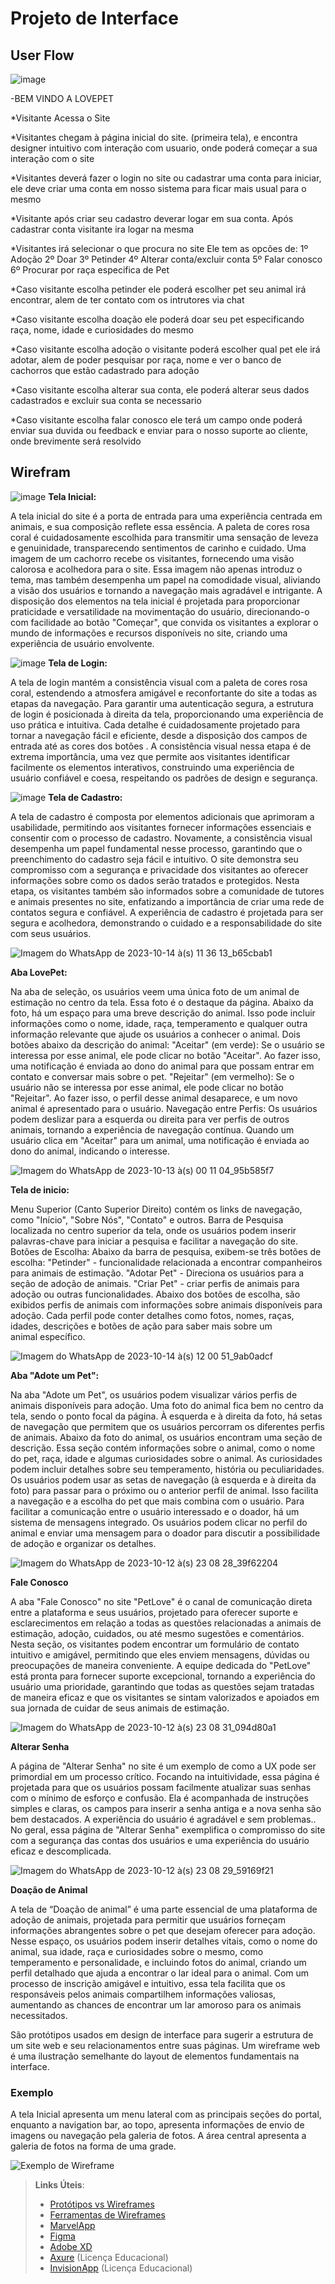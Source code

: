 
# Projeto de Interface



## User Flow

![image](https://github.com/ICEI-PUC-Minas-PBR-SI/pbr-si-ads-2023-2-p1-tiaw-gp2-petlove/assets/142853472/7e3e31ed-6c63-4754-8039-637d2893d369)



-BEM VINDO A LOVEPET

*Visitante Acessa o Site

*Visitantes chegam à página inicial do site. (primeira tela),
 e encontra designer intuitivo com interação com usuario, onde poderá começar a sua interação com o site

*Visitantes deverá fazer o login no site ou cadastrar uma conta para iniciar,
ele deve criar uma conta em nosso sistema para ficar mais usual para o mesmo

*Visitante após criar seu cadastro deverar logar em sua conta.
Após cadastrar conta visitante ira logar na mesma

*Visitantes irá selecionar o que procura no site
Ele tem as opcões de:
1º Adoção
2º Doar
3º Petinder
4º Alterar conta/excluir conta
5º Falar conosco
6º Procurar por raça especifica de Pet

*Caso visitante escolha petinder ele poderá escolher pet seu animal irá encontrar, alem de ter contato com os intrutores via chat

*Caso visitante escolha doação ele poderá doar seu pet especificando raça, nome, idade e curiosidades do mesmo

*Caso visitante escolha adoção o visitante poderá escolher qual pet ele irá adotar, alem de poder pesquisar por raça, nome e ver o banco de cachorros que estão cadastrado para adoção

*Caso visitante escolha alterar sua conta, ele poderá alterar seus dados cadastrados e excluir sua conta se necessario

*Caso visitante escolha falar conosco ele terá um campo onde poderá enviar sua duvida ou feedback e enviar para o nosso suporte ao cliente, onde brevimente será resolvido












> 

## Wirefram
![image](https://github.com/ICEI-PUC-Minas-PBR-SI/pbr-si-ads-2023-2-p1-tiaw-gp2-petlove/assets/142853263/4c4577ad-09df-4f6c-a9b1-142378b42dbe)
**Tela Inicial:**

A tela inicial do site é a porta de entrada para uma experiência centrada em animais, e sua composição reflete essa essência. A paleta de cores rosa coral é cuidadosamente escolhida para transmitir uma sensação de leveza e genuinidade, transparecendo sentimentos de carinho e cuidado. Uma imagem de um  cachorro recebe os visitantes, fornecendo uma visão calorosa e acolhedora para o site. Essa imagem não apenas introduz o tema, mas também desempenha um papel na comodidade visual, aliviando a visão dos usuários e tornando a navegação mais agradável e intrigante. A disposição dos elementos na tela inicial é projetada para proporcionar praticidade e versatilidade na movimentação do usuário, direcionando-o com facilidade ao botão "Começar", que convida os visitantes a explorar o mundo de informações e recursos disponíveis no site, criando uma experiência de usuário envolvente.


![image](https://github.com/ICEI-PUC-Minas-PBR-SI/pbr-si-ads-2023-2-p1-tiaw-gp2-petlove/assets/142853263/6ffa8fa1-5798-47f5-af8f-d14d4bc5e40d)
 **Tela de Login:**

A tela de login mantém a consistência visual com a paleta de cores rosa coral, estendendo a atmosfera amigável e reconfortante do site a todas as etapas da navegação. Para garantir uma autenticação segura, a estrutura de login é posicionada à direita da tela, proporcionando uma experiência de uso prática e intuitiva. Cada detalhe é cuidadosamente projetado para tornar a navegação fácil e eficiente, desde a disposição dos campos de entrada até as cores dos botões . A consistência visual nessa etapa é de extrema importância, uma vez que permite aos visitantes identificar facilmente os elementos interativos, construindo uma experiência de usuário confiável e coesa, respeitando os padrões de design e segurança.


![image](https://github.com/ICEI-PUC-Minas-PBR-SI/pbr-si-ads-2023-2-p1-tiaw-gp2-petlove/assets/142853263/1cbe576d-7be3-4bbf-82b7-3154e8387ac4)
**Tela de Cadastro:**

A tela de cadastro é composta por elementos adicionais que aprimoram a usabilidade, permitindo aos visitantes fornecer informações essenciais e consentir com o processo de cadastro. Novamente, a consistência visual desempenha um papel fundamental nesse processo, garantindo que o preenchimento do cadastro seja fácil e intuitivo. O site demonstra seu compromisso com a segurança e privacidade dos visitantes ao oferecer informações sobre como os dados serão tratados e protegidos. Nesta etapa, os visitantes também são informados sobre a comunidade de tutores e  animais presentes no site, enfatizando a importância de criar uma rede de contatos segura e confiável. A experiência de cadastro é projetada para ser segura e acolhedora, demonstrando o cuidado e a responsabilidade do site com seus usuários.


![Imagem do WhatsApp de 2023-10-14 à(s) 11 36 13_b65cbab1](https://github.com/ICEI-PUC-Minas-PBR-SI/pbr-si-ads-2023-2-p1-tiaw-gp2-petlove/assets/142853515/9d4c8588-d1ab-40ec-a072-a178296e28ce)

**Aba LovePet:**

Na aba de seleção, os usuários veem uma única foto de um animal de estimação no centro da tela. Essa foto é o destaque da página.
Abaixo da foto, há um espaço para uma breve descrição do animal. Isso pode incluir informações como o nome, idade, raça, temperamento e qualquer outra informação relevante que ajude os usuários a conhecer o animal.
Dois botões abaixo da descrição do animal:
"Aceitar" (em verde): Se o usuário se interessa por esse animal, ele pode clicar no botão "Aceitar". Ao fazer isso, uma notificação é enviada ao dono do animal para que possam entrar em contato e conversar mais sobre o pet.
"Rejeitar" (em vermelho): Se o usuário não se interessa por esse animal, ele pode clicar no botão "Rejeitar". Ao fazer isso, o perfil desse animal desaparece, e um novo animal é apresentado para o usuário.
Navegação entre Perfis:
Os usuários podem deslizar para a esquerda ou direita para ver perfis de outros animais, tornando a experiência de navegação contínua.
Quando um usuário clica em "Aceitar" para um animal, uma notificação é enviada ao dono do animal, indicando o interesse. 


![Imagem do WhatsApp de 2023-10-13 à(s) 00 11 04_95b585f7](https://github.com/ICEI-PUC-Minas-PBR-SI/pbr-si-ads-2023-2-p1-tiaw-gp2-petlove/assets/142853515/1ed827d3-9987-40d2-940d-442fe8986b0e)

**Tela de inicio:**

Menu Superior (Canto Superior Direito) contém os links de navegação, como "Início", "Sobre Nós", "Contato" e outros.
Barra de Pesquisa localizada no centro superior da tela, onde os usuários podem inserir palavras-chave para iniciar a pesquisa e facilitar a navegação do site. 
Botões de Escolha:
Abaixo da barra de pesquisa, exibem-se três botões de escolha:
"Petinder" -  funcionalidade relacionada a encontrar companheiros para animais de estimação.
"Adotar Pet" - Direciona os usuários para a seção de adoção de animais.
"Criar Pet" - criar perfis de animais para adoção ou outras funcionalidades.
Abaixo dos botões de escolha, são exibidos perfis de animais com informações sobre animais disponíveis para adoção. Cada perfil pode conter detalhes como fotos, nomes, raças, idades, descrições e botões de ação para saber mais sobre um animal específico.


![Imagem do WhatsApp de 2023-10-14 à(s) 12 00 51_9ab0adcf](https://github.com/ICEI-PUC-Minas-PBR-SI/pbr-si-ads-2023-2-p1-tiaw-gp2-petlove/assets/142853515/67c888a7-902c-463b-9140-2d9e88485f3d)

**Aba "Adote um Pet":**

Na aba "Adote um Pet", os usuários podem visualizar vários perfis de animais disponíveis para adoção.
Uma foto do animal fica bem no centro da tela, sendo o ponto focal da página.
À esquerda e à direita da foto, há setas de navegação que permitem que os usuários percorram os diferentes perfis de animais.
Abaixo da foto do animal, os usuários encontram uma seção de descrição.
Essa seção contém informações sobre o animal, como o nome do pet, raça, idade e algumas curiosidades sobre o animal. As curiosidades podem incluir detalhes sobre seu temperamento, história ou peculiaridades.
Os usuários podem usar as setas de navegação (à esquerda e à direita da foto) para passar para o próximo ou o anterior perfil de animal.
Isso facilita a navegação e a escolha do pet que mais combina com o usuário.
Para facilitar a comunicação entre o usuário interessado e o doador, há um sistema de mensagens integrado. Os usuários podem clicar no perfil do animal e enviar uma mensagem para o doador para discutir a possibilidade de adoção e organizar os detalhes.


![Imagem do WhatsApp de 2023-10-12 à(s) 23 08 28_39f62204](https://github.com/ICEI-PUC-Minas-PBR-SI/pbr-si-ads-2023-2-p1-tiaw-gp2-petlove/assets/73302566/fc0aa829-94ae-40ec-9ca5-6051a8b01609)

**Fale Conosco**

A aba "Fale Conosco" no site "PetLove" é o canal de comunicação direta entre a plataforma e seus usuários, projetado para oferecer suporte e esclarecimentos em relação a todas as questões relacionadas a animais de estimação, adoção, cuidados, ou até mesmo sugestões e comentários. Nesta seção, os visitantes podem encontrar um formulário de contato intuitivo e amigável, permitindo que eles enviem mensagens, dúvidas ou preocupações de maneira conveniente. A equipe dedicada do "PetLove" está pronta para fornecer suporte excepcional, tornando a experiência do usuário uma prioridade, garantindo que todas as questões sejam tratadas de maneira eficaz e que os visitantes se sintam valorizados e apoiados em sua jornada de cuidar de seus animais de estimação.


![Imagem do WhatsApp de 2023-10-12 à(s) 23 08 31_094d80a1](https://github.com/ICEI-PUC-Minas-PBR-SI/pbr-si-ads-2023-2-p1-tiaw-gp2-petlove/assets/73302566/66fa84e0-a5c3-4d40-b4f2-402a0e4ddea6)

**Alterar Senha**

A página de "Alterar Senha" no site é um exemplo de como a UX pode ser primordial em um processo crítico. Focando na intuitividade, essa página é projetada para que os usuários possam facilmente atualizar suas senhas com o mínimo de esforço e confusão. Ela é acompanhada de instruções simples e claras, os campos para inserir a senha antiga e a nova senha são bem destacados. A experiência do usuário é agradável e sem problemas.. No geral, essa página de "Alterar Senha" exemplifica o compromisso do site com a segurança das contas dos usuários e uma experiência do usuário eficaz e descomplicada.


![Imagem do WhatsApp de 2023-10-12 à(s) 23 08 29_59169f21](https://github.com/ICEI-PUC-Minas-PBR-SI/pbr-si-ads-2023-2-p1-tiaw-gp2-petlove/assets/73302566/08f93c55-f4e9-4f08-9dd9-9bfc35020b87)

**Doação de Animal**

A tela de “Doação de animal” é uma parte essencial de uma plataforma de adoção de animais, projetada para permitir que usuários forneçam informações abrangentes sobre o pet que desejam oferecer para adoção. Nesse espaço, os usuários podem inserir detalhes vitais, como o nome do animal, sua idade, raça e curiosidades sobre o mesmo, como temperamento e personalidade, e incluindo fotos do animal, criando um perfil detalhado que ajuda a encontrar o lar ideal para o animal. Com um processo de inscrição amigável e intuitivo, essa tela facilita que os responsáveis pelos animais compartilhem informações valiosas, aumentando as chances de encontrar um lar amoroso para os animais necessitados.








São protótipos usados em design de interface para sugerir a estrutura de um site web e seu relacionamentos entre suas páginas. Um wireframe web é uma ilustração semelhante do layout de elementos fundamentais na interface.

### Exemplo

A tela Inicial apresenta um menu lateral com as principais seções do portal, enquanto a navigation bar, ao topo, apresenta informações de envio de imagens ou navegação pela galeria de fotos. A área central apresenta a galeria de fotos na forma de uma grade.

![Exemplo de Wireframe](img/wireframe-example.png)

 
> **Links Úteis**:
> - [Protótipos vs Wireframes](https://www.nngroup.com/videos/prototypes-vs-wireframes-ux-projects/)
> - [Ferramentas de Wireframes](https://rockcontent.com/blog/wireframes/)
> - [MarvelApp](https://marvelapp.com/developers/documentation/tutorials/)
> - [Figma](https://www.figma.com/)
> - [Adobe XD](https://www.adobe.com/br/products/xd.html#scroll)
> - [Axure](https://www.axure.com/edu) (Licença Educacional)
> - [InvisionApp](https://www.invisionapp.com/) (Licença Educacional)

